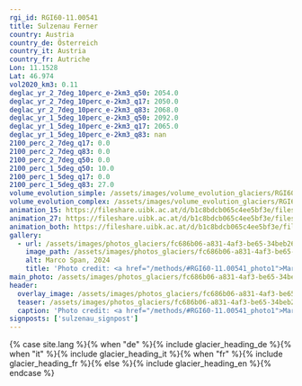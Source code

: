 ```yaml
---
rgi_id: RGI60-11.00541
title: Sulzenau Ferner
country: Austria
country_de: Österreich
country_it: Austria
country_fr: Autriche
Lon: 11.1528
Lat: 46.974
vol2020_km3: 0.11
deglac_yr_2_7deg_10perc_e-2km3_q50: 2054.0
deglac_yr_2_7deg_10perc_e-2km3_q17: 2050.0
deglac_yr_2_7deg_10perc_e-2km3_q83: 2068.0
deglac_yr_1_5deg_10perc_e-2km3_q50: 2092.0
deglac_yr_1_5deg_10perc_e-2km3_q17: 2065.0
deglac_yr_1_5deg_10perc_e-2km3_q83: nan
2100_perc_2_7deg_q17: 0.0
2100_perc_2_7deg_q83: 0.0
2100_perc_2_7deg_q50: 0.0
2100_perc_1_5deg_q50: 10.0
2100_perc_1_5deg_q17: 0.0
2100_perc_1_5deg_q83: 27.0
volume_evolution_simple: /assets/images/volume_evolution_glaciers/RGI60-11.00541_simple_en.png
volume_evolution_complex: /assets/images/volume_evolution_glaciers/RGI60-11.00541_complex_en.png
animation_15: https://fileshare.uibk.ac.at/d/b1c8bdcb065c4ee5bf3e/files/?p=%2FRGI60-11.00541_%2B1.5%C2%B0C.mp4&dl=1
animation_27: https://fileshare.uibk.ac.at/d/b1c8bdcb065c4ee5bf3e/files/?p=%2FRGI60-11.00541_%2B2.7%C2%B0C.mp4&dl=1
animation_both: https://fileshare.uibk.ac.at/d/b1c8bdcb065c4ee5bf3e/files/?p=%2FRGI60-11.00541_both.mp4&dl=1
gallery:
  - url: /assets/images/photos_glaciers/fc686b06-a831-4af3-be65-34beb266c8d8.jpeg
    image_path: /assets/images/photos_glaciers/fc686b06-a831-4af3-be65-34beb266c8d8.jpeg
    alt: Marco Span, 2024
    title: 'Photo credit: <a href="/methods/#RGI60-11.00541_photo1">Marco Span, 2024</a>'
main_photo: /assets/images/photos_glaciers/fc686b06-a831-4af3-be65-34beb266c8d8.jpeg
header:
  overlay_image: /assets/images/photos_glaciers/fc686b06-a831-4af3-be65-34beb266c8d8.jpeg
  teaser: /assets/images/photos_glaciers/fc686b06-a831-4af3-be65-34beb266c8d8.jpeg
  caption: 'Photo credit: <a href="/methods/#RGI60-11.00541_photo1">Marco Span, 2024</a>'
signposts: ['sulzenau_signpost']
---
```

{% case site.lang %}{% when "de" %}{% include glacier_heading_de %}{% when "it" %}{% include glacier_heading_it %}{% when "fr" %}{% include glacier_heading_fr %}{% else %}{% include glacier_heading_en %}{% endcase %}